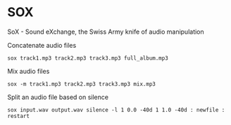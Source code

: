 # SOX
SoX - Sound eXchange, the Swiss Army knife of audio manipulation

Concatenate audio files

    sox track1.mp3 track2.mp3 track3.mp3 full_album.mp3
    
Mix audio files

    sox -m track1.mp3 track2.mp3 track3.mp3 mix.mp3
    
Split an audio file based on silence

    sox input.wav output.wav silence -l 1 0.0 -40d 1 1.0 -40d : newfile : restart

